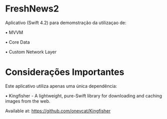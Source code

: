 # FreshNews2

Aplicativo (Swift 4.2) para demomstração da utilizaçao de:

  • MVVM
  
  • Core Data
  
  • Custom Network Layer
  

# Considerações Importantes
Este aplicativo utiliza apenas uma única dependência:

  • Kingfisher - A lightweight, pure-Swift library for downloading and caching images from the web.
  
  Available at: https://github.com/onevcat/Kingfisher



